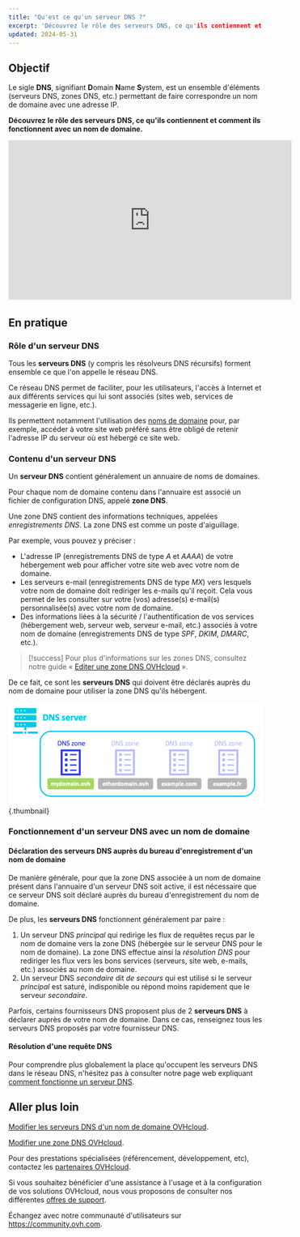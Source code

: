 ```yaml
---
title: "Qu'est ce qu'un serveur DNS ?"
excerpt: 'Découvrez le rôle des serveurs DNS, ce qu'ils contiennent et comment ils fonctionnent avec un nom de domaine'
updated: 2024-05-31
---
```


## Objectif

Le sigle **DNS**, signifiant **D**omain **N**ame **S**ystem, est un ensemble d'éléments (serveurs DNS, zones DNS, etc.) permettant de faire correspondre un nom de domaine avec une adresse IP.

**Découvrez le rôle des serveurs DNS, ce qu'ils contiennent et comment ils fonctionnent avec un nom de domaine.**

<iframe width="560" height="315" src="https://www.youtube-nocookie.com/embed/BvrUi26ShzI" frameborder="0" allow="accelerometer; autoplay; clipboard-write; encrypted-media; gyroscope; picture-in-picture" allowfullscreen></iframe>

## En pratique

### Rôle d'un serveur DNS

Tous les **serveurs DNS** (y compris les résolveurs DNS récursifs) forment ensemble ce que l'on appelle le réseau DNS.

Ce réseau DNS permet de faciliter, pour les utilisateurs, l'accès à Internet et aux différents services qui lui sont associés (sites web, services de messagerie en ligne, etc.).

Ils permettent notamment l'utilisation des [noms de domaine](/links/web/domains) pour, par exemple, accéder à votre site web préféré sans être obligé de retenir l'adresse IP du serveur où est hébergé ce site web.

### Contenu d'un serveur DNS

Un **serveur DNS** contient généralement un annuaire de noms de domaines.

Pour chaque nom de domaine contenu dans l'annuaire est associé un fichier de configuration DNS, appelé **zone DNS**.

Une zone DNS contient des informations techniques, appelées *enregistrements DNS*. La zone DNS est comme un poste d'aiguillage.

Par exemple, vous pouvez y préciser :

- L'adresse IP (enregistrements DNS de type *A* et *AAAA*) de votre hébergement web pour afficher votre site web avec votre nom de domaine.
- Les serveurs e-mail (enregistrements DNS de type *MX*) vers lesquels votre nom de domaine doit rediriger les e-mails qu'il reçoit. Cela vous permet de les consulter sur votre (vos) adresse(s) e-mail(s) personnalisée(s) avec votre nom de domaine.
- Des informations liées à la sécurité / l'authentification de vos services (hébergement web, serveur web, serveur e-mail, etc.) associés à votre nom de domaine (enregistrements DNS de type *SPF*, *DKIM*, *DMARC*, etc.).

> [!success]
> Pour plus d'informations sur les zones DNS, consultez notre guide « [Editer une zone DNS OVHcloud](/pages/web_cloud/domains/dns_zone_edit) ».

De ce fait, ce sont les **serveurs DNS** qui doivent être déclarés auprès du nom de domaine pour utiliser la zone DNS qu'ils hébergent. 

![DNS](images/dns-server.png){.thumbnail}

### Fonctionnement d'un serveur DNS avec un nom de domaine

#### Déclaration des serveurs DNS auprès du bureau d'enregistrement d'un nom de domaine

De manière générale, pour que la zone DNS associée à un nom de domaine présent dans l'annuaire d'un serveur DNS soit active, il est nécessaire que ce serveur DNS soit déclaré auprès du bureau d'enregistrement du nom de domaine.

De plus, les **serveurs DNS** fonctionnent généralement par paire :

1. Un serveur DNS *principal* qui redirige les flux de requêtes reçus par le nom de domaine vers la zone DNS (hébergée sur le serveur DNS pour le nom de domaine). La zone DNS effectue ainsi la *résolution DNS* pour rediriger les flux vers les bons services (serveurs, site web, e-mails, etc.) associés au nom de domaine.
2. Un serveur DNS *secondaire* dit *de secours* qui est utilisé si le serveur *principal* est saturé, indisponible ou répond moins rapidement que le serveur *secondaire*.

Parfois, certains fournisseurs DNS proposent plus de 2 **serveurs DNS** à déclarer auprès de votre nom de domaine. Dans ce cas, renseignez tous les serveurs DNS proposés par votre fournisseur DNS.

#### Résolution d'une requête DNS

Pour comprendre plus globalement la place qu'occupent les serveurs DNS dans le réseau DNS, n'hésitez pas à consulter notre page web expliquant [comment fonctionne un serveur DNS](/links/web/domains-dns-server).

## Aller plus loin

[Modifier les serveurs DNS d'un nom de domaine OVHcloud](/pages/web_cloud/domains/dns_server_edit).

[Modifier une zone DNS OVHcloud](/pages/web_cloud/domains/dns_zone_edit).

Pour des prestations spécialisées (référencement, développement, etc), contactez les [partenaires OVHcloud](/links/partner).

Si vous souhaitez bénéficier d'une assistance à l'usage et à la configuration de vos solutions OVHcloud, nous vous proposons de consulter nos différentes [offres de support](/links/support).

Échangez avec notre communauté d'utilisateurs sur <https://community.ovh.com>.